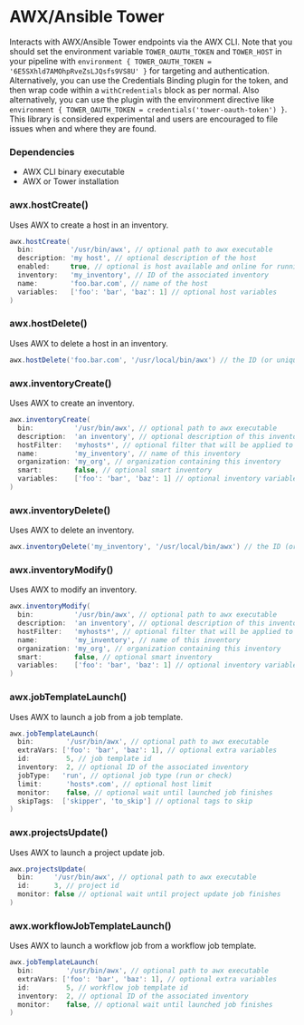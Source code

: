 # AWX/Ansible Tower

Interacts with AWX/Ansible Tower endpoints via the AWX CLI. Note that you should set the environment variable `TOWER_OAUTH_TOKEN` and `TOWER_HOST` in your pipeline with `environment { TOWER_OAUTH_TOKEN = '6E5SXhld7AMOhpRveZsLJQsfs9VS8U' }` for targeting and authentication. Alternatively, you can use the Credentials Binding plugin for the token, and then wrap code within a `withCredentials` block as per normal. Also alternatively, you can use the plugin with the environment directive like `environment { TOWER_OAUTH_TOKEN = credentials('tower-oauth-token') }`. This library is considered experimental and users are encouraged to file issues when and where they are found.

### Dependencies

- AWX CLI binary executable
- AWX or Tower installation

### awx.hostCreate()

Uses AWX to create a host in an inventory.

```groovy
awx.hostCreate(
  bin:         '/usr/bin/awx', // optional path to awx executable
  description: 'my host', // optional description of the host
  enabled:     true, // optional is host available and online for running jobs
  inventory:   'my_inventory', // ID of the associated inventory
  name:        'foo.bar.com', // name of the host
  variables:   ['foo': 'bar', 'baz': 1] // optional host variables
)
```

### awx.hostDelete()

Uses AWX to delete a host in an inventory.

```groovy
awx.hostDelete('foo.bar.com', '/usr/local/bin/awx') // the ID (or unique name) of the host for first argument
```

### awx.inventoryCreate()

Uses AWX to create an inventory.

```groovy
awx.inventoryCreate(
  bin:          '/usr/bin/awx', // optional path to awx executable
  description:  'an inventory', // optional description of this inventory
  hostFilter:   'myhosts*', // optional filter that will be applied to the hosts of this inventory
  name:         'my_inventory', // name of this inventory
  organization: 'my_org', // organization containing this inventory
  smart:        false, // optional smart inventory
  variables:    ['foo': 'bar', 'baz': 1] // optional inventory variables
)
```

### awx.inventoryDelete()

Uses AWX to delete an inventory.

```groovy
awx.inventoryDelete('my_inventory', '/usr/local/bin/awx') // the ID (or unique name) of the inventory for first argument
```

### awx.inventoryModify()

Uses AWX to modify an inventory.

```groovy
awx.inventoryModify(
  bin:          '/usr/bin/awx', // optional path to awx executable
  description:  'an inventory', // optional description of this inventory
  hostFilter:   'myhosts*', // optional filter that will be applied to the hosts of this inventory
  name:         'my_inventory', // name of this inventory
  organization: 'my_org', // organization containing this inventory
  smart:        false, // optional smart inventory
  variables:    ['foo': 'bar', 'baz': 1] // optional inventory variables
)
```

### awx.jobTemplateLaunch()

Uses AWX to launch a job from a job template.

```groovy
awx.jobTemplateLaunch(
  bin:        '/usr/bin/awx', // optional path to awx executable
  extraVars: ['foo': 'bar', 'baz': 1], // optional extra variables
  id:         5, // job template id
  inventory:  2, // optional ID of the associated inventory
  jobType:   'run', // optional job type (run or check)
  limit:      'hosts*.com', // optional host limit
  monitor:    false, // optional wait until launched job finishes
  skipTags:  ['skipper', 'to_skip'] // optional tags to skip
)
```

### awx.projectsUpdate()

Uses AWX to launch a project update job.

```groovy
awx.projectsUpdate(
  bin:     '/usr/bin/awx', // optional path to awx executable
  id:      3, // project id
  monitor: false // optional wait until project update job finishes
)
```

### awx.workflowJobTemplateLaunch()

Uses AWX to launch a workflow job from a workflow job template.

```groovy
awx.jobTemplateLaunch(
  bin:        '/usr/bin/awx', // optional path to awx executable
  extraVars: ['foo': 'bar', 'baz': 1], // optional extra variables
  id:         5, // workflow job template id
  inventory:  2, // optional ID of the associated inventory
  monitor:    false, // optional wait until launched job finishes
)
```

